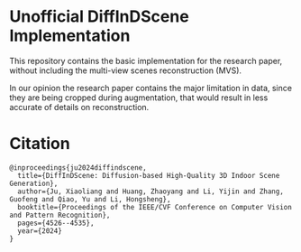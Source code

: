 # Unofficial DiffInDScene Implementation

This repository contains the basic implementation for the research paper, without including the multi-view scenes reconstruction (MVS).

In our opinion the research paper contains the major limitation in data, since they are being cropped during augmentation, that would result in less accurate of details on reconstruction.

# Citation
```
@inproceedings{ju2024diffindscene,
  title={DiffInDScene: Diffusion-based High-Quality 3D Indoor Scene Generation},
  author={Ju, Xiaoliang and Huang, Zhaoyang and Li, Yijin and Zhang, Guofeng and Qiao, Yu and Li, Hongsheng},
  booktitle={Proceedings of the IEEE/CVF Conference on Computer Vision and Pattern Recognition},
  pages={4526--4535},
  year={2024}
}
```